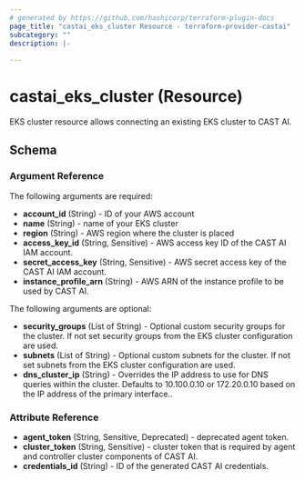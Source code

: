 ```yaml
---
# generated by https://github.com/hashicorp/terraform-plugin-docs
page_title: "castai_eks_cluster Resource - terraform-provider-castai"
subcategory: ""
description: |-
  
---
```


# castai_eks_cluster (Resource)

EKS cluster resource allows connecting an existing EKS cluster to CAST AI.

<!-- schema generated by tfplugindocs -->
## Schema

### Argument Reference

The following arguments are required:

- **account_id** (String) - ID of your AWS account
- **name** (String) - name of your EKS cluster
- **region** (String) - AWS region where the cluster is placed
- **access_key_id** (String, Sensitive) - AWS access key ID of the CAST AI IAM account.
- **secret_access_key** (String, Sensitive) - AWS secret access key of the CAST AI IAM account.
- **instance_profile_arn** (String) - AWS ARN of the instance profile to be used by CAST AI.

The following arguments are optional:

- **security_groups** (List of String) - Optional custom security groups for the cluster. If not set security groups from the EKS cluster configuration are used.
- **subnets** (List of String) - Optional custom subnets for the cluster. If not set subnets from the EKS cluster configuration are used.
- **dns_cluster_ip** (String) - Overrides the IP address to use for DNS queries within the cluster. Defaults to 10.100.0.10 or 172.20.0.10 based on the IP address of the primary interface..

### Attribute Reference

- **agent_token** (String, Sensitive, Deprecated) - deprecated agent token.
- **cluster_token** (String, Sensitive) - cluster token that is required by agent and controller cluster components of CAST AI.
- **credentials_id** (String) - ID of the generated CAST AI credentials.
